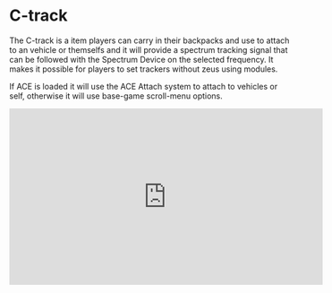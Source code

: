 # C-track

The C-track is a item players can carry in their backpacks and use to attach to an vehicle or themselfs and it will provide a spectrum tracking signal that can be followed with the Spectrum Device on the selected frequency. It makes it possible for players to set trackers without zeus using modules. 

If ACE is loaded it will use the ACE Attach system to attach to vehicles or self, otherwise it will use base-game scroll-menu options. 

<iframe width="560" height="315" src="https://www.youtube.com/embed/C2NI_oiYGCk?si=0CMoR-FUr-mBJY7I" title="YouTube video player" frameborder="0" allow="accelerometer; autoplay; clipboard-write; encrypted-media; gyroscope; picture-in-picture; web-share" allowfullscreen></iframe>